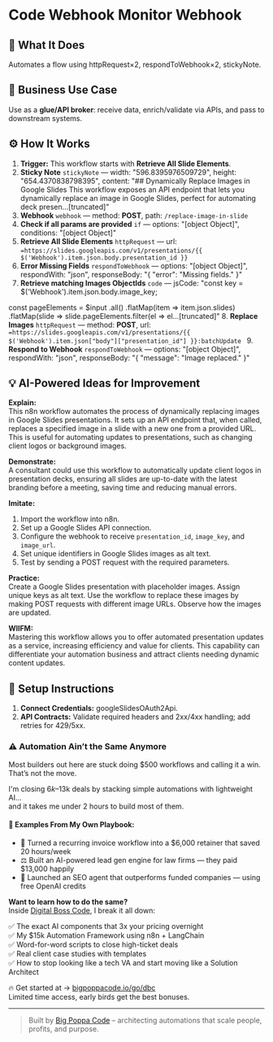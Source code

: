 # Code Webhook Monitor Webhook
  ## 🚀 What It Does
  Automates a flow using httpRequest×2, respondToWebhook×2, stickyNote.
  
  ## 💼 Business Use Case
  Use as a **glue/API broker**: receive data, enrich/validate via APIs, and pass to downstream systems.
  
  ## ⚙️ How It Works
  1. **Trigger:** This workflow starts with **Retrieve All Slide Elements**.
  2. **Sticky Note** `stickyNote` — width: "596.8395976509729", height: "654.4370838798395", content: "## Dynamically Replace Images in Google Slides
This workflow exposes an API endpoint that lets you dynamically replace an image in Google Slides, perfect for automating deck presen…[truncated]"
3. **Webhook** `webhook` — method: **POST**, path: `/replace-image-in-slide`
4. **Check if all params are provided** `if` — options: "[object Object]", conditions: "[object Object]"
5. **Retrieve All Slide Elements** `httpRequest` — url: `=https://slides.googleapis.com/v1/presentations/{{ $('Webhook').item.json.body.presentation_id }}`
6. **Error Missing Fields** `respondToWebhook` — options: "[object Object]", respondWith: "json", responseBody: "{
  "error": "Missing fields."
}"
7. **Retrieve matching Images ObjectIds** `code` — jsCode: "const key = $('Webhook').item.json.body.image_key;

const pageElements = $input
  .all()
  .flatMap(item => item.json.slides)
  .flatMap(slide => slide.pageElements.filter(el => el…[truncated]"
8. **Replace Images** `httpRequest` — method: **POST**, url: `=https://slides.googleapis.com/v1/presentations/{{ $('Webhook').item.json["body"]["presentation_id"] }}:batchUpdate `
9. **Respond to Webhook** `respondToWebhook` — options: "[object Object]", respondWith: "json", responseBody: "{
  "message": "Image replaced."
}"
  
  ## 💡 AI-Powered Ideas for Improvement
  **Explain:**  
This n8n workflow automates the process of dynamically replacing images in Google Slides presentations. It sets up an API endpoint that, when called, replaces a specified image in a slide with a new one from a provided URL. This is useful for automating updates to presentations, such as changing client logos or background images.

**Demonstrate:**  
A consultant could use this workflow to automatically update client logos in presentation decks, ensuring all slides are up-to-date with the latest branding before a meeting, saving time and reducing manual errors.

**Imitate:**  
1. Import the workflow into n8n.
2. Set up a Google Slides API connection.
3. Configure the webhook to receive `presentation_id`, `image_key`, and `image_url`.
4. Set unique identifiers in Google Slides images as alt text.
5. Test by sending a POST request with the required parameters.

**Practice:**  
Create a Google Slides presentation with placeholder images. Assign unique keys as alt text. Use the workflow to replace these images by making POST requests with different image URLs. Observe how the images are updated.

**WIIFM:**  
Mastering this workflow allows you to offer automated presentation updates as a service, increasing efficiency and value for clients. This capability can differentiate your automation business and attract clients needing dynamic content updates.
  
  ## 🔧 Setup Instructions
  1. **Connect Credentials:** googleSlidesOAuth2Api.
2. **API Contracts:** Validate required headers and 2xx/4xx handling; add retries for 429/5xx.
  
### ⚠️ Automation Ain’t the Same Anymore

Most builders out here are stuck doing $500 workflows and calling it a win.  
That’s not the move.  

I'm closing $6k–$13k deals by stacking simple automations with lightweight AI...  
and it takes me under 2 hours to build most of them.

#### 🧠 Examples From My Own Playbook:
- 🔁 Turned a recurring invoice workflow into a $6,000 retainer that saved 20 hours/week  
- ⚖️ Built an AI-powered lead gen engine for law firms — they paid $13,000 happily  
- 🚀 Launched an SEO agent that outperforms funded companies — using free OpenAI credits  

**Want to learn how to do the same?**  
Inside [Digital Boss Code](https://bigpoppacode.io/go/dbc), I break it all down:

✅ The exact AI components that 3x your pricing overnight  
✅ My $15k Automation Framework using n8n + LangChain  
✅ Word-for-word scripts to close high-ticket deals  
✅ Real client case studies with templates  
✅ How to stop looking like a tech VA and start moving like a Solution Architect  

🔥 Get started at → [bigpoppacode.io/go/dbc](https://bigpoppacode.io/go/dbc)  
Limited time access, early birds get the best bonuses.

---
> Built by [Big Poppa Code](https://bigpoppacode.io) – architecting automations that scale people, profits, and purpose.
  